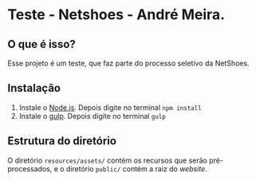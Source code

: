 Teste - Netshoes - André Meira.
=================


O que é isso?
-------------

Esse projeto é um teste, que faz parte do processo seletivo da NetShoes.


Instalação
----------

1.  Instale o [Node.js](https://nodejs.org/). Depois digite no terminal
    `npm install`
2.  Instale o [gulp](http://gulpjs.com/). Depois digite no terminal `gulp`


Estrutura do diretório
----------------------

O diretório `resources/assets/` contém os recursos que serão pré-processados, e
o diretório `public/` contém a raiz do _website_.
